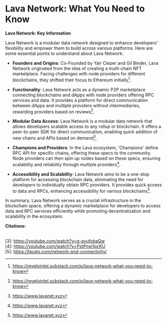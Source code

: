 # Lava Network: What You Need to Know

**Lava Network: Key Information**

Lava Network is a modular data network designed to enhance developers' flexibility and empower them to build across various platforms. Here are some essential points to understand about Lava Network:

- **Founders and Origins**: Co-Founded by Yair Cleper and Gil Binder, Lava Network originated from the idea of creating a multi-chain NFT marketplace. Facing challenges with node providers for different blockchains, they shifted their focus to Ethereum initially[^1].

- **Functionality**: Lava Network acts as a dynamic P2P marketplace connecting blockchains and dApps with node providers offering RPC services and data. It provides a platform for direct communication between dApps and multiple providers without intermediaries, rewarding providers based on reviews[^1].

- **Modular Data Access**: Lava Network is a modular data network that allows developers scalable access to any rollup or blockchain. It offers a peer-to-peer SDK for direct communication, enabling quick addition of new chains and APIs based on demand[^2].

- **Champions and Providers**: In the Lava ecosystem, 'Champions' define RPC API for specific chains, offering these specs to the community. Node providers can then spin up nodes based on these specs, ensuring scalability and reliability through multiple providers[^2].

- **Accessibility and Scalability**: Lava Network aims to be a one-stop platform for accessing blockchain data, eliminating the need for developers to individually obtain RPC providers. It provides quick access to data and RPCs, enhancing accessibility for various blockchains[^2].

In summary, Lava Network serves as a crucial infrastructure in the blockchain space, offering a dynamic marketplace for developers to access data and RPC services efficiently while promoting decentralization and scalability in the ecosystem.

**Citations:**
[^1]: https://revelointel.substack.com/p/lava-network-what-you-need-to-know
[^2]: https://www.lavanet.xyz

<br>[3]: https://youtube.com/watch?v=g-ayufobaQw
<br>[4]: https://youtube.com/watch?v=PztPnw1pcKU
<br>[5]: https://lavats.com/network-and-connectivity/
